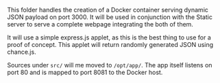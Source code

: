 This folder handles the creation of a Docker container serving dynamic JSON payload on port 3000.
It will be used in conjunction with the Static server to serve a complete webpage integrating the both of them.

It will use a simple express.js applet, as this is the best thing to use for a proof of concept.
This applet will return randomly generated JSON using chance.js.

Sources under `src/` will me moved to `/opt/app/`.
The app itself listens on port 80 and is mapped to port 8081 to the Docker host.

